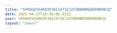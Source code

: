 ```yaml
---
title: "SP08GEVG48Q3PJB12471EJ25TB0HBRE8D6M89NJQ"
date: 2025-04-17T10:56:00.831Z
user: SP08GEVG48Q3PJB12471EJ25TB0HBRE8D6M89NJQ
layout: "users"
---
```

    
